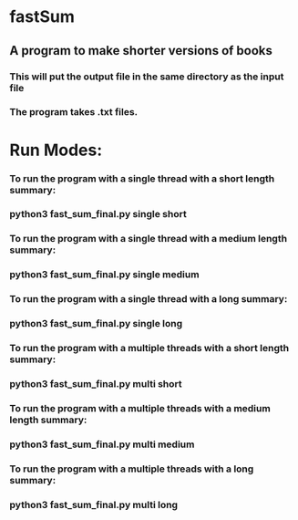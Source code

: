 # fastSum
## A program to make shorter versions of books 
### This will put the output file in the same directory as the input file 
### The program takes .txt files.

# Run Modes: 
### To run the program with a single thread with a short length summary:
### python3 fast_sum_final.py <your file name here> single short 
### To run the program with a single thread with a medium length summary:
### python3 fast_sum_final.py <your file name here> single medium
### To run the program with a single thread with a long summary:
### python3 fast_sum_final.py <your file name here> single long

### To run the program with a multiple threads with a short length summary:
### python3 fast_sum_final.py <your file name here> multi short 
### To run the program with a multiple threads with a medium length summary:
### python3 fast_sum_final.py <your file name here> multi medium 
### To run the program with a multiple threads with a long summary:
### python3 fast_sum_final.py <your file name here> multi long 

